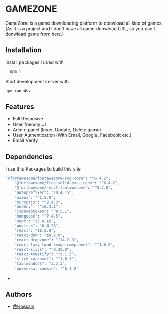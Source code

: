 # GAMEZONE

GameZone is a game downloading platform to donwload all kind of games. (As it is a project and I don't have all game donwload URL, so you can't donwload game from here.)

## Installation

Install packages I used with

```bash
  npm i
```

Start development server with

```bash
npm run dev
```

## Features

- Full Resposive
- User friendly UI
- Admin panel (Inser, Update, Delete game)
- User Authentication (With Email, Google, Facebook etc.)
- Email Verify

## Dependencies

I use this Packages to build this site

```bash
"@fortawesome/fontawesome-svg-core": "^6.4.2",
    "@fortawesome/free-solid-svg-icons": "^6.4.2",
    "@fortawesome/react-fontawesome": "^0.2.0",
    "autoprefixer": "10.4.15",
    "axios": "^1.5.0",
    "bcryptjs": "^2.4.3",
    "dotenv": "^16.3.1",
    "jsonwebtoken": "^8.5.1",
    "mongoose": "^7.4.5",
    "next": "13.4.19",
    "postcss": "8.4.28",
    "react": "18.2.0",
    "react-dom": "18.2.0",
    "react-dropzone": "^14.2.3",
    "react-lazy-load-image-component": "^1.6.0",
    "react-slick": "^0.29.0",
    "react-toastify": "^9.1.3",
    "slick-carousel": "^1.8.1",
    "tailwindcss": "3.3.3",
    "universal-cookie": "^6.1.0"
```

-

## Authors

- [@Hossain](https://github.com/personalUseHossain)
